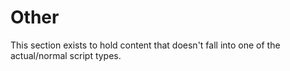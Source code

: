 # Other

This section exists to hold content that doesn't fall into one of the actual/normal script types.
